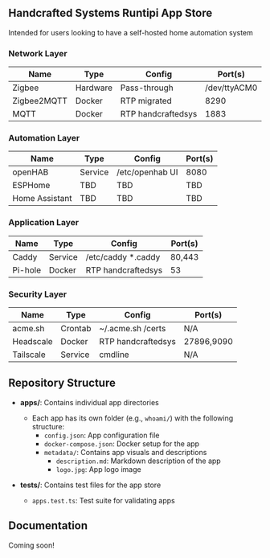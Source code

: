 ## Handcrafted Systems Runtipi App Store

Intended for users looking to have a self-hosted home automation system

### Network Layer
| Name             | Type     | Config             | Port(s)       |
|------------------|----------|--------------------|---------------|
|  Zigbee          | Hardware | Pass-through       | /dev/ttyACM0  |
|  Zigbee2MQTT     | Docker   | RTP migrated       | 8290          |
|  MQTT            | Docker   | RTP handcraftedsys | 1883          |

### Automation Layer
| Name             | Type     | Config             | Port(s)       |
|------------------|----------|--------------------|---------------|
| openHAB          | Service  | /etc/openhab UI    | 8080          |
| ESPHome          | TBD      | TBD                | TBD           |
| Home Assistant   | TBD      | TBD                | TBD           |

### Application Layer
| Name             | Type     | Config             | Port(s)       |
|------------------|----------|--------------------|---------------|
| Caddy            | Service  | /etc/caddy *.caddy | 80,443        |
| Pi-hole          | Docker   | RTP handcraftedsys | 53            |        

### Security Layer
| Name             | Type     | Config             | Port(s)       |
|------------------|----------|--------------------|---------------|
| acme.sh          | Crontab  | ~/.acme.sh /certs  | N/A           |
| Headscale        | Docker   | RTP handcraftedsys | 27896,9090    |
| Tailscale        | Service  | cmdline            | N/A           |

## Repository Structure

- **apps/**: Contains individual app directories

  - Each app has its own folder (e.g., `whoami/`) with the following structure:
    - `config.json`: App configuration file
    - `docker-compose.json`: Docker setup for the app
    - `metadata/`: Contains app visuals and descriptions
      - `description.md`: Markdown description of the app
      - `logo.jpg`: App logo image

- **tests/**: Contains test files for the app store

  - `apps.test.ts`: Test suite for validating apps

## Documentation

Coming soon!
